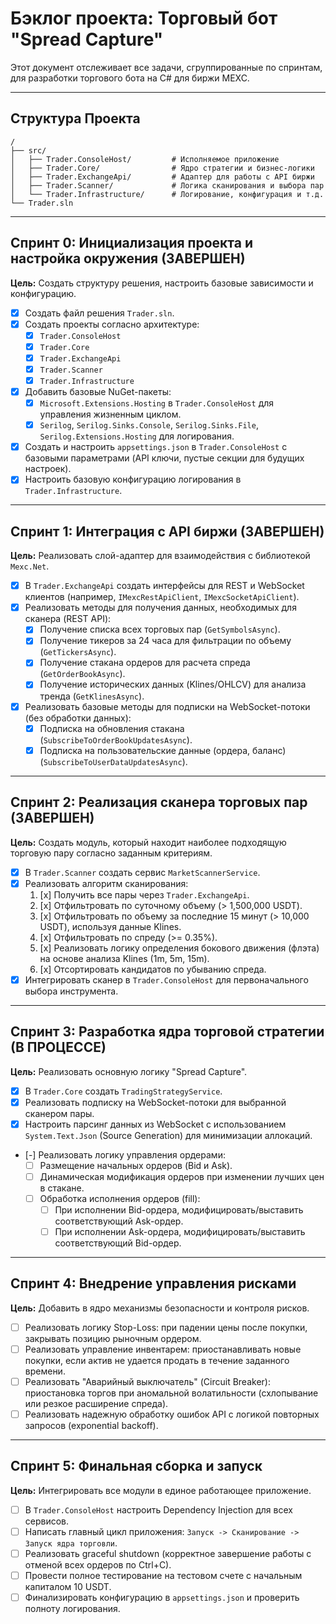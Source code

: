# Бэклог проекта: Торговый бот "Spread Capture"

Этот документ отслеживает все задачи, сгруппированные по спринтам, для разработки торгового бота на C# для биржи MEXC.

---

## Структура Проекта

```
/
├── src/
│   ├── Trader.ConsoleHost/         # Исполняемое приложение
│   ├── Trader.Core/                # Ядро стратегии и бизнес-логики
│   ├── Trader.ExchangeApi/         # Адаптер для работы с API биржи
│   ├── Trader.Scanner/             # Логика сканирования и выбора пар
│   └── Trader.Infrastructure/      # Логирование, конфигурация и т.д.
└── Trader.sln
```

---

## Спринт 0: Инициализация проекта и настройка окружения (ЗАВЕРШЕН)

**Цель:** Создать структуру решения, настроить базовые зависимости и конфигурацию.

- [x] Создать файл решения `Trader.sln`.
- [x] Создать проекты согласно архитектуре:
    - [x] `Trader.ConsoleHost`
    - [x] `Trader.Core`
    - [x] `Trader.ExchangeApi`
    - [x] `Trader.Scanner`
    - [x] `Trader.Infrastructure`
- [x] Добавить базовые NuGet-пакеты:
    - [x] `Microsoft.Extensions.Hosting` в `Trader.ConsoleHost` для управления жизненным циклом.
    - [x] `Serilog`, `Serilog.Sinks.Console`, `Serilog.Sinks.File`, `Serilog.Extensions.Hosting` для логирования.
- [x] Создать и настроить `appsettings.json` в `Trader.ConsoleHost` с базовыми параметрами (API ключи, пустые секции для будущих настроек).
- [x] Настроить базовую конфигурацию логирования в `Trader.Infrastructure`.

---

## Спринт 1: Интеграция с API биржи (ЗАВЕРШЕН)

**Цель:** Реализовать слой-адаптер для взаимодействия с библиотекой `Mexc.Net`.

- [x] В `Trader.ExchangeApi` создать интерфейсы для REST и WebSocket клиентов (например, `IMexcRestApiClient`, `IMexcSocketApiClient`).
- [x] Реализовать методы для получения данных, необходимых для сканера (REST API):
    - [x] Получение списка всех торговых пар (`GetSymbolsAsync`).
    - [x] Получение тикеров за 24 часа для фильтрации по объему (`GetTickersAsync`).
    - [x] Получение стакана ордеров для расчета спреда (`GetOrderBookAsync`).
    - [x] Получение исторических данных (Klines/OHLCV) для анализа тренда (`GetKlinesAsync`).
- [x] Реализовать базовые методы для подписки на WebSocket-потоки (без обработки данных):
    - [x] Подписка на обновления стакана (`SubscribeToOrderBookUpdatesAsync`).
    - [x] Подписка на пользовательские данные (ордера, баланс) (`SubscribeToUserDataUpdatesAsync`).

---

## Спринт 2: Реализация сканера торговых пар (ЗАВЕРШЕН)

**Цель:** Создать модуль, который находит наиболее подходящую торговую пару согласно заданным критериям.

- [x] В `Trader.Scanner` создать сервис `MarketScannerService`.
- [x] Реализовать алгоритм сканирования:
    1.  [x] Получить все пары через `Trader.ExchangeApi`.
    2.  [x] Отфильтровать по суточному объему (> 1,500,000 USDT).
    3.  [x] Отфильтровать по объему за последние 15 минут (> 10,000 USDT), используя данные Klines.
    4.  [x] Отфильтровать по спреду (>= 0.35%).
    5.  [x] Реализовать логику определения бокового движения (флэта) на основе анализа Klines (1m, 5m, 15m).
    6.  [x] Отсортировать кандидатов по убыванию спреда.
- [x] Интегрировать сканер в `Trader.ConsoleHost` для первоначального выбора инструмента.

---

## Спринт 3: Разработка ядра торговой стратегии (В ПРОЦЕССЕ)

**Цель:** Реализовать основную логику "Spread Capture".

- [x] В `Trader.Core` создать `TradingStrategyService`.
- [x] Реализовать подписку на WebSocket-потоки для выбранной сканером пары.
- [x] Настроить парсинг данных из WebSocket с использованием `System.Text.Json` (Source Generation) для минимизации аллокаций.
- [-] Реализовать логику управления ордерами:
    - [ ] Размещение начальных ордеров (Bid и Ask).
    - [ ] Динамическая модификация ордеров при изменении лучших цен в стакане.
    - [ ] Обработка исполнения ордеров (fill):
        - [ ] При исполнении Bid-ордера, модифицировать/выставить соответствующий Ask-ордер.
        - [ ] При исполнении Ask-ордера, модифицировать/выставить соответствующий Bid-ордер.

---

## Спринт 4: Внедрение управления рисками

**Цель:** Добавить в ядро механизмы безопасности и контроля рисков.

- [ ] Реализовать логику Stop-Loss: при падении цены после покупки, закрывать позицию рыночным ордером.
- [ ] Реализовать управление инвентарем: приостанавливать новые покупки, если актив не удается продать в течение заданного времени.
- [ ] Реализовать "Аварийный выключатель" (Circuit Breaker): приостановка торгов при аномальной волатильности (схлопывание или резкое расширение спреда).
- [ ] Реализовать надежную обработку ошибок API с логикой повторных запросов (exponential backoff).

---

## Спринт 5: Финальная сборка и запуск

**Цель:** Интегрировать все модули в единое работающее приложение.

- [ ] В `Trader.ConsoleHost` настроить Dependency Injection для всех сервисов.
- [ ] Написать главный цикл приложения: `Запуск -> Сканирование -> Запуск ядра торговли`.
- [ ] Реализовать graceful shutdown (корректное завершение работы с отменой всех ордеров по Ctrl+C).
- [ ] Провести полное тестирование на тестовом счете с начальным капиталом 10 USDT.
- [ ] Финализировать конфигурацию в `appsettings.json` и проверить полноту логирования.